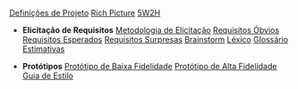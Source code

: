[Definições de Projeto](definicao_projeto/definicao_projeto.md)
[Rich Picture](rich_picture/richpicture.md)
[5W2H](5W2H/5W2H.md)

* **Elicitação de Requisitos**
	[Metodologia de Elicitação](requisitos/metodologia_elicitacao.md)
	[Requisitos Óbvios](requisitos/requisitos_obvios.md)
	[Requisitos Esperados](requisitos/requisitos_esperados.md)
	[Requisitos Surpresas](requisitos/requisitos_surpresas.md)
	[Brainstorm](requisitos/brainstorm.md)
	[Léxico](lexico/lexico.md)
	[Glossário](glossario/glossario.md)
	[Estimativas](estimativas/estimativas.md)

* **Protótipos**
	[Protótipo de Baixa Fidelidade](prototipos/prototipo_baixa.md)
	[Protótipo de Alta Fidelidade](prototipos/prototipo_alta.md)
	[Guia de Estilo](prototipos/guia_estilo.md)